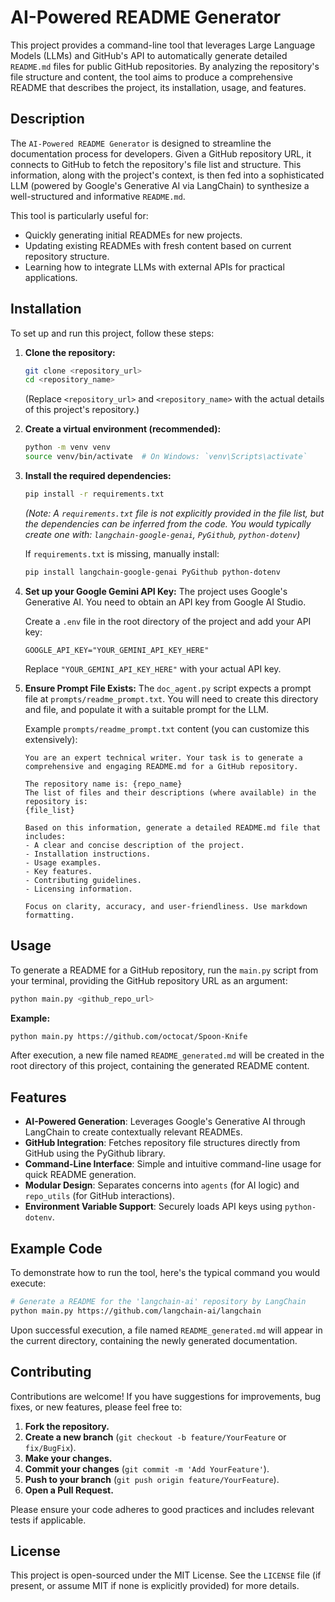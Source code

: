 # AI-Powered README Generator

This project provides a command-line tool that leverages Large Language Models (LLMs) and GitHub's API to automatically generate detailed `README.md` files for public GitHub repositories. By analyzing the repository's file structure and content, the tool aims to produce a comprehensive README that describes the project, its installation, usage, and features.

## Description

The `AI-Powered README Generator` is designed to streamline the documentation process for developers. Given a GitHub repository URL, it connects to GitHub to fetch the repository's file list and structure. This information, along with the project's context, is then fed into a sophisticated LLM (powered by Google's Generative AI via LangChain) to synthesize a well-structured and informative `README.md`.

This tool is particularly useful for:
*   Quickly generating initial READMEs for new projects.
*   Updating existing READMEs with fresh content based on current repository structure.
*   Learning how to integrate LLMs with external APIs for practical applications.

## Installation

To set up and run this project, follow these steps:

1.  **Clone the repository:**
    ```bash
    git clone <repository_url>
    cd <repository_name>
    ```
    (Replace `<repository_url>` and `<repository_name>` with the actual details of this project's repository.)

2.  **Create a virtual environment (recommended):**
    ```bash
    python -m venv venv
    source venv/bin/activate  # On Windows: `venv\Scripts\activate`
    ```

3.  **Install the required dependencies:**
    ```bash
    pip install -r requirements.txt
    ```
    *(Note: A `requirements.txt` file is not explicitly provided in the file list, but the dependencies can be inferred from the code. You would typically create one with: `langchain-google-genai`, `PyGithub`, `python-dotenv`)*
    
    If `requirements.txt` is missing, manually install:
    ```bash
    pip install langchain-google-genai PyGithub python-dotenv
    ```

4.  **Set up your Google Gemini API Key:**
    The project uses Google's Generative AI. You need to obtain an API key from Google AI Studio.
    
    Create a `.env` file in the root directory of the project and add your API key:
    ```
    GOOGLE_API_KEY="YOUR_GEMINI_API_KEY_HERE"
    ```
    Replace `"YOUR_GEMINI_API_KEY_HERE"` with your actual API key.

5.  **Ensure Prompt File Exists:**
    The `doc_agent.py` script expects a prompt file at `prompts/readme_prompt.txt`. You will need to create this directory and file, and populate it with a suitable prompt for the LLM.

    Example `prompts/readme_prompt.txt` content (you can customize this extensively):
    ```
    You are an expert technical writer. Your task is to generate a comprehensive and engaging README.md for a GitHub repository.

    The repository name is: {repo_name}
    The list of files and their descriptions (where available) in the repository is:
    {file_list}

    Based on this information, generate a detailed README.md file that includes:
    - A clear and concise description of the project.
    - Installation instructions.
    - Usage examples.
    - Key features.
    - Contributing guidelines.
    - Licensing information.

    Focus on clarity, accuracy, and user-friendliness. Use markdown formatting.
    ```

## Usage

To generate a README for a GitHub repository, run the `main.py` script from your terminal, providing the GitHub repository URL as an argument:

```bash
python main.py <github_repo_url>
```

**Example:**

```bash
python main.py https://github.com/octocat/Spoon-Knife
```

After execution, a new file named `README_generated.md` will be created in the root directory of this project, containing the generated README content.

## Features

*   **AI-Powered Generation**: Leverages Google's Generative AI through LangChain to create contextually relevant READMEs.
*   **GitHub Integration**: Fetches repository file structures directly from GitHub using the PyGithub library.
*   **Command-Line Interface**: Simple and intuitive command-line usage for quick README generation.
*   **Modular Design**: Separates concerns into `agents` (for AI logic) and `repo_utils` (for GitHub interactions).
*   **Environment Variable Support**: Securely loads API keys using `python-dotenv`.

## Example Code

To demonstrate how to run the tool, here's the typical command you would execute:

```bash
# Generate a README for the 'langchain-ai' repository by LangChain
python main.py https://github.com/langchain-ai/langchain
```

Upon successful execution, a file named `README_generated.md` will appear in the current directory, containing the newly generated documentation.

## Contributing

Contributions are welcome! If you have suggestions for improvements, bug fixes, or new features, please feel free to:

1.  **Fork the repository.**
2.  **Create a new branch** (`git checkout -b feature/YourFeature` or `fix/BugFix`).
3.  **Make your changes.**
4.  **Commit your changes** (`git commit -m 'Add YourFeature'`).
5.  **Push to your branch** (`git push origin feature/YourFeature`).
6.  **Open a Pull Request.**

Please ensure your code adheres to good practices and includes relevant tests if applicable.

## License

This project is open-sourced under the MIT License. See the `LICENSE` file (if present, or assume MIT if none is explicitly provided) for more details.